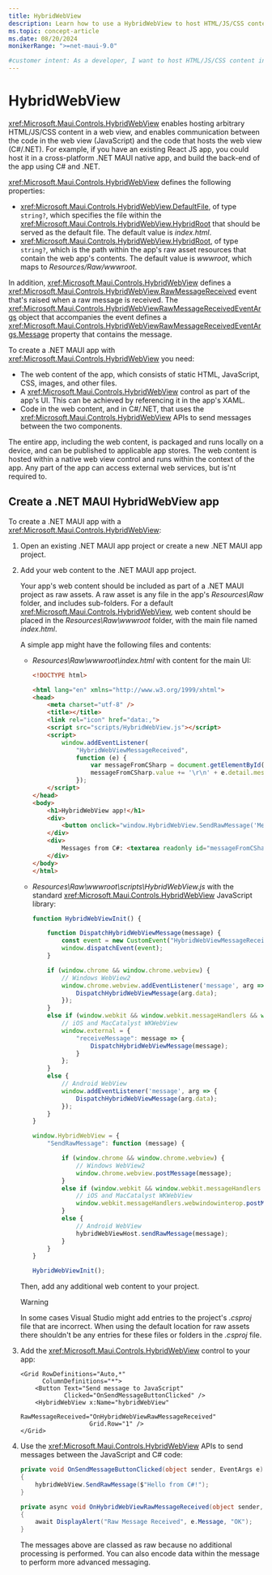 ```yaml
---
title: HybridWebView
description: Learn how to use a HybridWebView to host HTML/JS/CSS content in a WebView, and communicate between that code and .NET.
ms.topic: concept-article
ms.date: 08/20/2024
monikerRange: ">=net-maui-9.0"

#customer intent: As a developer, I want to host HTML/JS/CSS content in a web view so that I can publish the web app as a mobile app.
---
```


# HybridWebView

<xref:Microsoft.Maui.Controls.HybridWebView> enables hosting arbitrary HTML/JS/CSS content in a web view, and enables communication between the code in the web view (JavaScript) and the code that hosts the web view (C#/.NET). For example, if you have an existing React JS app, you could host it in a cross-platform .NET MAUI native app, and build the back-end of the app using C# and .NET.

<xref:Microsoft.Maui.Controls.HybridWebView> defines the following properties:

- <xref:Microsoft.Maui.Controls.HybridWebView.DefaultFile>, of type `string?`, which specifies the file within the <xref:Microsoft.Maui.Controls.HybridWebView.HybridRoot> that should be served as the default file. The default value is *index.html*.
- <xref:Microsoft.Maui.Controls.HybridWebView.HybridRoot>, of type `string?`, which is the path within the app's raw asset resources that contain the web app's contents. The default value is *wwwroot*, which maps to *Resources/Raw/wwwroot*.

In addition, <xref:Microsoft.Maui.Controls.HybridWebView> defines a <xref:Microsoft.Maui.Controls.HybridWebView.RawMessageReceived> event that's raised when a raw message is received. The <xref:Microsoft.Maui.Controls.HybridWebViewRawMessageReceivedEventArgs> object that accompanies the event defines a <xref:Microsoft.Maui.Controls.HybridWebViewRawMessageReceivedEventArgs.Message> property that contains the message.

To create a .NET MAUI app with <xref:Microsoft.Maui.Controls.HybridWebView> you need:

- The web content of the app, which consists of static HTML, JavaScript, CSS, images, and other files.
- A <xref:Microsoft.Maui.Controls.HybridWebView> control as part of the app's UI. This can be achieved by referencing it in the app's XAML.
- Code in the web content, and in C#/.NET, that uses the <xref:Microsoft.Maui.Controls.HybridWebView> APIs to send messages between the two components.

The entire app, including the web content, is packaged and runs locally on a device, and can be published to applicable app stores. The web content is hosted within a native web view control and runs within the context of the app. Any part of the app can access external web services, but is'nt required to.

## Create a .NET MAUI HybridWebView app

To create a .NET MAUI app with a <xref:Microsoft.Maui.Controls.HybridWebView>:

1. Open an existing .NET MAUI app project or create a new .NET MAUI app project.
1. Add your web content to the .NET MAUI app project.

    Your app's web content should be included as part of a .NET MAUI project as raw assets. A raw asset is any file in the app's *Resources\Raw* folder, and includes sub-folders. For a default <xref:Microsoft.Maui.Controls.HybridWebView>, web content should be placed in the *Resources\Raw\wwwroot* folder, with the main file named *index.html*.

    A simple app might have the following files and contents:

    - *Resources\Raw\wwwroot\index.html* with content for the main UI:

        ```html
        <!DOCTYPE html>

        <html lang="en" xmlns="http://www.w3.org/1999/xhtml">
        <head>
            <meta charset="utf-8" />
            <title></title>
            <link rel="icon" href="data:,">
            <script src="scripts/HybridWebView.js"></script>
            <script>
                window.addEventListener(
                    "HybridWebViewMessageReceived",
                    function (e) {
                        var messageFromCSharp = document.getElementById("messageFromCSharp");
                        messageFromCSharp.value += '\r\n' + e.detail.message;
                    });
            </script>
        </head>
        <body>
            <h1>HybridWebView app!</h1>
            <div>
                <button onclick="window.HybridWebView.SendRawMessage('Message from JS!')">Send message to C#</button>
            </div>
            <div>
                Messages from C#: <textarea readonly id="messageFromCSharp" style="width: 80%; height: 300px;"></textarea>
            </div>
        </body>
        </html>
        ```

    - *Resources\Raw\wwwroot\scripts\HybridWebView.js* with the standard <xref:Microsoft.Maui.Controls.HybridWebView> JavaScript library:

        ```js
        function HybridWebViewInit() {

            function DispatchHybridWebViewMessage(message) {
                const event = new CustomEvent("HybridWebViewMessageReceived", { detail: { message: message } });
                window.dispatchEvent(event);
            }

            if (window.chrome && window.chrome.webview) {
                // Windows WebView2
                window.chrome.webview.addEventListener('message', arg => {
                    DispatchHybridWebViewMessage(arg.data);
                });
            }
            else if (window.webkit && window.webkit.messageHandlers && window.webkit.messageHandlers.webwindowinterop) {
                // iOS and MacCatalyst WKWebView
                window.external = {
                    "receiveMessage": message => {
                        DispatchHybridWebViewMessage(message);
                    }
                };
            }
            else {
                // Android WebView
                window.addEventListener('message', arg => {
                    DispatchHybridWebViewMessage(arg.data);
                });
            }
        }

        window.HybridWebView = {
            "SendRawMessage": function (message) {

                if (window.chrome && window.chrome.webview) {
                    // Windows WebView2
                    window.chrome.webview.postMessage(message);
                }
                else if (window.webkit && window.webkit.messageHandlers && window.webkit.messageHandlers.webwindowinterop) {
                    // iOS and MacCatalyst WKWebView
                    window.webkit.messageHandlers.webwindowinterop.postMessage(message);
                }
                else {
                    // Android WebView
                    hybridWebViewHost.sendRawMessage(message);
                }
            }
        }

        HybridWebViewInit();
        ```

    Then, add any additional web content to your project.

    > [!WARNING]
    > In some cases Visual Studio might add entries to the project's *.csproj* file that are incorrect. When using the default location for raw assets there shouldn't be any entries for these files or folders in the *.csproj* file.

1. Add the <xref:Microsoft.Maui.Controls.HybridWebView> control to your app:

    ```xaml
    <Grid RowDefinitions="Auto,*"
          ColumnDefinitions="*">
        <Button Text="Send message to JavaScript"
                Clicked="OnSendMessageButtonClicked" />
        <HybridWebView x:Name="hybridWebView"
                       RawMessageReceived="OnHybridWebViewRawMessageReceived"
                       Grid.Row="1" />
    </Grid>
    ```

1. Use the <xref:Microsoft.Maui.Controls.HybridWebView> APIs to send messages between the JavaScript and C# code:

    ```csharp
    private void OnSendMessageButtonClicked(object sender, EventArgs e)
    {
        hybridWebView.SendRawMessage($"Hello from C#!");
    }

    private async void OnHybridWebViewRawMessageReceived(object sender, HybridWebViewRawMessageReceivedEventArgs e)
    {
        await DisplayAlert("Raw Message Received", e.Message, "OK");
    }
    ```

    The messages above are classed as raw because no additional processing is performed. You can also encode data within the message to perform more advanced messaging.
